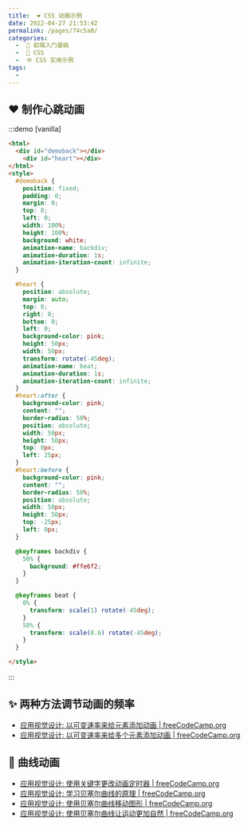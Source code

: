 ```yaml
---
title:  ❤️ CSS 动画示例
date: 2022-04-27 21:53:42
permalink: /pages/74c5a0/
categories:
  -  🚶 前端入门基础
  -  🎨 CSS
  -  🪅 CSS 实用示例
tags:
  - 
---
```


## ❤️ 制作心跳动画



:::demo [vanilla]

```html
<html>
  <div id="demoback"></div>
	<div id="heart"></div>
</html>
<style>
  #demoback {
    position: fixed;
    padding: 0;
    margin: 0;
    top: 0;
    left: 0;
    width: 100%;
    height: 100%;
    background: white;
    animation-name: backdiv;
    animation-duration: 1s;
    animation-iteration-count: infinite;
  }

  #heart {
    position: absolute;
    margin: auto;
    top: 0;
    right: 0;
    bottom: 0;
    left: 0;
    background-color: pink;
    height: 50px;
    width: 50px;
    transform: rotate(-45deg);
    animation-name: beat;
    animation-duration: 1s;
    animation-iteration-count: infinite;
  }
  #heart:after {
    background-color: pink;
    content: "";
    border-radius: 50%;
    position: absolute;
    width: 50px;
    height: 50px;
    top: 0px;
    left: 25px;
  }
  #heart:before {
    background-color: pink;
    content: "";
    border-radius: 50%;
    position: absolute;
    width: 50px;
    height: 50px;
    top: -25px;
    left: 0px;
  }

  @keyframes backdiv {
    50% {
      background: #ffe6f2;
    }
  }

  @keyframes beat {
    0% {
      transform: scale(1) rotate(-45deg);
    }
    50% {
      transform: scale(0.6) rotate(-45deg);
    }
  }

</style>
```

:::



## ✨ 两种方法调节动画的频率

+ [应用视觉设计: 以可变速率来给元素添加动画 | freeCodeCamp.org](https://chinese.freecodecamp.org/learn/responsive-web-design/applied-visual-design/animate-elements-at-variable-rates)
+ [应用视觉设计: 以可变速率来给多个元素添加动画 | freeCodeCamp.org](https://chinese.freecodecamp.org/learn/responsive-web-design/applied-visual-design/animate-multiple-elements-at-variable-rates)



## 🌊 曲线动画

+ [应用视觉设计: 使用关键字更改动画定时器 | freeCodeCamp.org](https://chinese.freecodecamp.org/learn/responsive-web-design/applied-visual-design/change-animation-timing-with-keywords)
+ [应用视觉设计: 学习贝塞尔曲线的原理 | freeCodeCamp.org](https://chinese.freecodecamp.org/learn/responsive-web-design/applied-visual-design/learn-how-bezier-curves-work)
+ [应用视觉设计: 使用贝塞尔曲线移动图形 | freeCodeCamp.org](https://chinese.freecodecamp.org/learn/responsive-web-design/applied-visual-design/use-a-bezier-curve-to-move-a-graphic)
+ [应用视觉设计: 使用贝塞尔曲线让运动更加自然 | freeCodeCamp.org](https://chinese.freecodecamp.org/learn/responsive-web-design/applied-visual-design/make-motion-more-natural-using-a-bezier-curve)
